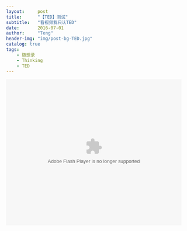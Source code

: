 ```yaml
---
layout:     post
title:      "【TED】测试"
subtitle:   "看视频我只认TED"
date:       2016-07-01
author:     "Teng"
header-img: "img/post-bg-TED.jpg"
catalog: true
tags:
    - 随想录
    - Thinking
    - TED
---
```

<embed src="http://player.youku.com/player.php/sid/XMTI3OTMxNjUxMg==/v.swf" allowFullScreen="true" quality="high" width="480" height="400" align="middle" allowScriptAccess="always" type="application/x-shockwave-flash"></embed>
